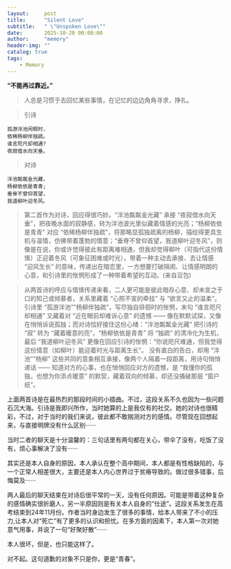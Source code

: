 ```yaml
---
layout:     post
title:      "Silent Love"
subtitle:   " \"Unspoken Love\""
date:       2025-10-20 00:00:00
author:     "memory"
header-img: ""
catalog: true
tags:
    - Memory
---
```


**“不能再过靠近。”**   
>人总是习惯于去回忆某些事情，在记忆的边边角角寻求，挣扎。

>引诗
``` 
孤游泮池闲暇时，
依稀杨柳伴独疏。
谁言咫尺却相通?
夜寂借水向天垂。
```
>对诗
```
泮池粼粼金光藏，
杨柳依依是青青;
垂脊不曾仰首望，
我道柳叶迎冬风。
```
>第二首作为对诗，回应得很巧妙。“泮池粼粼金光藏” 承接 “夜寂借水向天垂”，把夜晚水面的寂静感，转为泮池波光里似藏着情感的光亮；“杨柳依依是青青” 对应 “依稀杨柳伴独疏”，将那略显孤独疏离的杨柳，描绘得更具生机与温情，仿佛带着蓬勃的情意；“垂脊不曾仰首望，我道柳叶迎冬风”，则像是在说，你或许觉得彼此有距离难相通，但我却觉得柳叶（可指代这份情愫）正迎着冬风（可象征困难或时光），带着一种主动去承接、去让情感 “迎风生长” 的意味，传递出在暗恋里，一方想要打破隔阂、让情感明朗的心意，和引诗里的怅惘形成了一种带着希望的互动。(来自豆包)

>从两首诗的呼应与情愫传递来看，二人更可能是彼此暗存心意、却未宣之于口的知己或倾慕者，关系里藏着 “心照不宣的牵挂” 与 “欲言又止的温柔”。
>引诗里 “孤游泮池”“杨柳伴独疏”，写尽独自徘徊时的怅惘，末句 “谁言咫尺却相通” 又藏着对 “近在眼前却难诉心意” 的遗憾 —— 像在默默试探，又像在悄悄诉说孤独；而对诗恰好接住这份心绪：“泮池粼粼金光藏” 把引诗的 “寂” 转为 “藏着暖意的亮”，“杨柳依依是青青” 将 “独疏” 的清冷化为生机，最后 “我道柳叶迎冬风” 更像在回应引诗的怅惘：“你说咫尺难通，但我觉得这份情意（如柳叶）能迎着时光与距离生长”。
>没有直白的告白，却用 “泮池”“杨柳” 这些共同的意象相互承接，像两个人隔着一段距离，用诗句悄悄递话 —— 知道对方的心事，也在悄悄回应对方的遗憾，是 “我懂你的孤独，也想为你添点暖意” 的默契，藏着双向的倾慕，却还没捅破那层 “窗户纸”。


上面两首诗是在最热烈的那段时间的小插曲。不过，这段关系不久也因为一些问题石沉大海。引诗是我即兴所作，当时她算的上是我仅有的社交。她的对诗也很精彩，不过，对于当时的我们来说，彼此都不敢揣测对方的感情。尽管现在回想起来，与直接明牌没有什么区别······

当时二者的聊天是十分温馨的：三句话里有两句都在关心，带伞了没有，吃饭了没有，烦心事解决了没有······ 

其实还是本人自身的原因，本人承认在整个高中期间，本人都是有性格缺陷的，与一个正常人相差很大，主要还是本人内心世界过于贫瘠导致的。做过很多错事，后悔莫及······

两人最后的聊天结束在对诗后很平常的一天，没有任何原因。可能是带着这种复杂的感情确实很折磨人，另一半原因则是有关本人自身的“仕途”。这段关系发生在高考结束到24年11月份。作者当时身边发生了很多的事情，给本人带来了不小的压力,让本人对“死亡”有了更多的认识和担忧。在多方面的因素下，本人第一次对她意气用事，并说了一句“好聚好散”······

本人很坏，但是，也只能这样了。

对不起。这句道歉的对象不只是你，更是“青春”。
